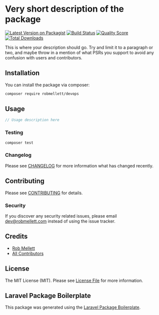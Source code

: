 # Very short description of the package

[![Latest Version on Packagist](https://img.shields.io/packagist/v/robmellett/devops.svg?style=flat-square)](https://packagist.org/packages/robmellett/devops)
[![Build Status](https://img.shields.io/travis/robmellett/devops/master.svg?style=flat-square)](https://travis-ci.org/robmellett/devops)
[![Quality Score](https://img.shields.io/scrutinizer/g/robmellett/devops.svg?style=flat-square)](https://scrutinizer-ci.com/g/robmellett/devops)
[![Total Downloads](https://img.shields.io/packagist/dt/robmellett/devops.svg?style=flat-square)](https://packagist.org/packages/robmellett/devops)

This is where your description should go. Try and limit it to a paragraph or two, and maybe throw in a mention of what PSRs you support to avoid any confusion with users and contributors.

## Installation

You can install the package via composer:

```bash
composer require robmellett/devops
```

## Usage

``` php
// Usage description here
```

### Testing

``` bash
composer test
```

### Changelog

Please see [CHANGELOG](CHANGELOG.md) for more information what has changed recently.

## Contributing

Please see [CONTRIBUTING](CONTRIBUTING.md) for details.

### Security

If you discover any security related issues, please email dev@robmellett.com instead of using the issue tracker.

## Credits

- [Rob Mellett](https://github.com/robmellett)
- [All Contributors](../../contributors)

## License

The MIT License (MIT). Please see [License File](LICENSE.md) for more information.

## Laravel Package Boilerplate

This package was generated using the [Laravel Package Boilerplate](https://laravelpackageboilerplate.com).